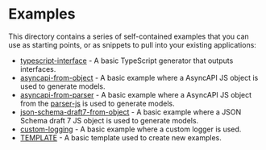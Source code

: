 # Examples

This directory contains a series of self-contained examples that you can use as starting points, or as snippets to pull into your existing applications:

- [typescript-interface](./typescript-interface) - A basic TypeScript generator that outputs interfaces.
- [asyncapi-from-object](./asyncapi-from-object) - A basic example where a AsyncAPI JS object is used to generate models.
- [asyncapi-from-parser](./asyncapi-from-parser) - A basic example where a AsyncAPI JS object from the [parser-js](https://github.com/asyncapi/parser-js) is used to generate models.
- [json-schema-draft7-from-object](./json-schema-draft7-from-object) - A basic example where a JSON Schema draft 7 JS object is used to generate models.
- [custom-logging](./custom-logging) - A basic example where a custom logger is used.
- [TEMPLATE](./TEMPLATE) - A basic template used to create new examples.